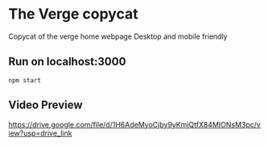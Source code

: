 # The Verge copycat
Copycat of the verge home webpage
Desktop and mobile friendly

## Run on localhost:3000
`npm start`

## Video Preview
https://drive.google.com/file/d/1H6AdeMyoCjby9yKmjQtfX84MIONsM3pc/view?usp=drive_link